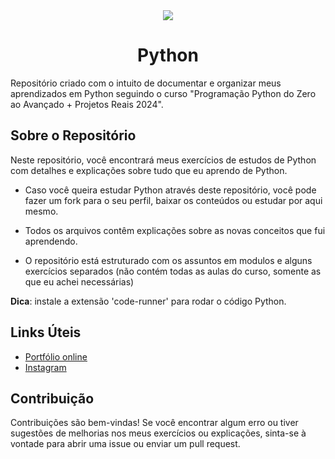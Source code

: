 <div align="center">
  <img src="https://www.python.org/static/community_logos/python-logo-generic.svg">
</div>

<h1 align="center">Python</h1>

Repositório criado com o intuito de documentar e organizar meus aprendizados em Python seguindo o curso "Programação Python do Zero ao Avançado + Projetos Reais 2024".

## Sobre o Repositório

Neste repositório, você encontrará meus exercícios de estudos de Python com detalhes e explicações sobre tudo que eu aprendo de Python. 

* Caso você queira estudar Python através deste repositório, você pode fazer um fork para o seu perfil, baixar os conteúdos ou estudar por aqui mesmo.

* Todos os arquivos contêm explicações sobre as novas conceitos que fui aprendendo.

* O repositório está estruturado com os assuntos em modulos e alguns exercícios separados (não contém todas as aulas do curso, somente as que eu achei necessárias)

**Dica**: instale a extensão 'code-runner' para rodar o código Python.

## Links Úteis

- [Portfólio online](https://luc5z.github.io)
- [Instagram](https://www.instagram.com/lusca404/)

## Contribuição

Contribuições são bem-vindas! Se você encontrar algum erro ou tiver sugestões de melhorias nos meus exercícios ou explicações, sinta-se à vontade para abrir uma issue ou enviar um pull request.

